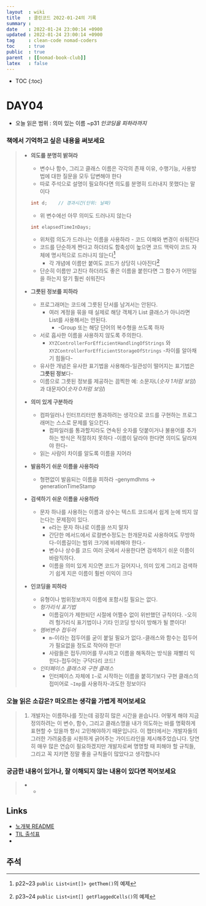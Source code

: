 ```yaml
---
layout  : wiki
title   : 클린코드 2022-01-24의 기록
summary : 
date    : 2022-01-24 23:00:14 +0900
updated : 2022-01-24 23:00:14 +0900
tag     : clean-code nomad-coders
toc     : true
public  : true
parent  : [[nomad-book-club]]
latex   : false
---
```

* TOC
{:toc}

# DAY04
* 오늘 읽은 범위 : 의미 있는 이름 ~p31 *인코딩을 피하라까지*

### 책에서 기억하고 싶은 내용을 써보세요
> * **의도를 분명히 밝혀라**
>     * 변수나 함수, 그리고 클래스 이름은 각각의 존재 이유, 수행기능, 사용방법에 대한 질문을 모두 답변해야 한다
>     * 따로 주석으로 설명이 필요하다면 의도를 분명히 드러내지 못했다는 말이다
>     ```java
>     int d;    // 경과시간(단위: 날짜)
>     ```
>     * 위 변수에선 아무 의미도 드러나지 않는다
>     
>     ``` java
>     int elapsedTimeInDays;
>     ```
>     * 위처럼 의도가 드러나는 이름을 사용하라 - 코드 이해와 변경이 쉬워진다
>     * 코드를 단순하게 짠다고 하더라도 함축성이 높으면 코드 맥락이 코드 자체에 명시적으로 드러나지 않는다[^MEANINGFUL_NAMES-1]
>         * 각 개념에 이름만 붙여도 코드가 상당히 나아진다[^MEANINGFUL_NAMES-2]
>     * 단순히 이름만 고친다 하더라도 좋은 이름을 붙힌다면 그 함수가 어떤일을 하는지 알기 훨씬 쉬워진다
> * **그릇된 정보를 피하라**
>     * 프로그래머는 코드에 그릇된 단서를 남겨서는 안된다.
>         * 여러 계정을 묶을 때 실제로 해당 객체가 List 클래스가 아니라면 List를 사용해서는 안된다.
>             * -Group 또는 해당 단어의 복수형을 쓰도록 하자
>     * 서로 흡사한 이름을 사용하지 않도록 주의한다.
>         * `XYZControllerForEfficientHandlingOfStrings` 와 `XYZControllerForEfficientStorageOfStrings` -차이를 알아채기 힘들다-
>     * 유사한 개념은 유사한 표기법을 사용해라-일관성이 떨어지는 표기법은 **그릇된 정보**다-
>     * 이름으로 그릇된 정보를 제공하는 끔찍한 예: 소문자L(*숫자 1처럼 보임*)과 대문자O(*숫자 0처럼 보임*)
> * **의미 있게 구분하라**
>     * 컴파일러나 인터프리터만 통과하려는 생각으로 코드를 구현하는 프로그래머는 스스로 문제를 일으킨다.
>         * 컴파일러를 통과할지라도 연속된 숫자를 덧붙이거나 불용어를 추가하는 방식은 적절하지 못하다 -이름이 달라야 한다면 의미도 달라져야 한다-
>     * 읽는 사람이 차이를 알도록 이름을 지어라
> * **발음하기 쉬운 이름을 사용하라**
>     * 형편없이 발음되는 이름을 피하라 -genymdhms -> generationTimeStamp
> * **검색하기 쉬운 이름을 사용하라**
>     * 문자 하나를 사용하는 이름과 상수는 텍스트 코드에서 쉽게 눈에 띄지 않는다는 문제점이 있다.
>         * `e`라는 문자 하나로 이름을 쓰지 말자
>         * 간단한 메서드에서 로컬변수정도는 한개문자로 사용하여도 무방하다-이름길이는 범위 크기에 비례해야 한다.-
>         * 변수나 상수를 코드 여러 곳에서 사용한다면 검색하기 쉬운 이름이 바람직하다.
>         * 이름을 의미 있게 지으면 코드가 길어지나, 의미 있게 그리고 검색하기 쉽게 지은 이름이 훨씬 이익이 크다
> * **인코딩을 피하라**
>     * 유형이나 범위정보까지 이름에 포함시킬 필요는 없다.
>     * *헝가리식 표기법*
>          * 이름길이가 제한되던 시절에 어쩔수 없이 위반했던 규칙이다. -오히려 헝가리식 표기법이나 기타 인코딩 방식이 방해가 될 뿐이다!
>     * *멤버변수 접두어*
>         * `m~`이라는 접두어를 굳이 붙일 필요가 없다.-클래스와 함수는 접두어가 필요없을 정도로 작아야 한다!
>         * 사람들은 접두/미어를 무시하고 이름을 해독하는 방식을 재빨리 익힌다-접두어는 구닥다리 코드!
>     * *인터페이스 클래스와 구현 클래스*
>         * 인터페이스 자체에 `I~`로 시작하는 이름을 붙히기보다 구현 클래스의 접미어로 `~Imp`를 사용하자-과도한 정보이다

### 오늘 읽은 소감은? 떠오르는 생각을 가볍게 적어보세요
> 1. 개발자는 이름하나를 짓는데 굉장히 많은 시간을 쏟습니다. 어떻게 해야 지금 정의하려는 이 변수, 함수, 그리고 클래스명을 내가 의도하는 바를 명확하게 표현할 수 있을까 항시 고민해야하기 때문입니다. 이 챕터에서는 개발자들의 그러한 가려움증을 시원하게 긁어주는 가이드라인을 제시해주었습니다. 당연히 매우 많은 연습이 필요하겠지만 개발자로써 명명할 때 피해야 할 규칙들, 그리고 꼭 지키면 정말 좋을 규칙들이 많았다고 생각합니다

### 궁금한 내용이 있거나, 잘 이해되지 않는 내용이 있다면 적어보세요
> * -

## Links
* [노개북 README](https://nomadcoders.oopy.io/readme?utm_source=Nomad_Book_Club%231&utm_campaign=853979327e-EMAIL_CAMPAIGN_2022_01_20_09_04&utm_medium=email&utm_term=0_26f5b50d66-853979327e-357549064)
* [TIL 출석표](https://docs.google.com/spreadsheets/d/1Cy2NOnfFDP6Y1snkd3nL5VidLDmBq8C9696iTwbc_K0/edit#gid=0)
* 
## 주석 
[^MEANINGFUL_NAMES-1]: p22~23 `public List<int[]> getThem()`의 예제
[^MEANINGFUL_NAMES-2]: p23~24 `public List<int[] getFlaggedCells()`의 예제
